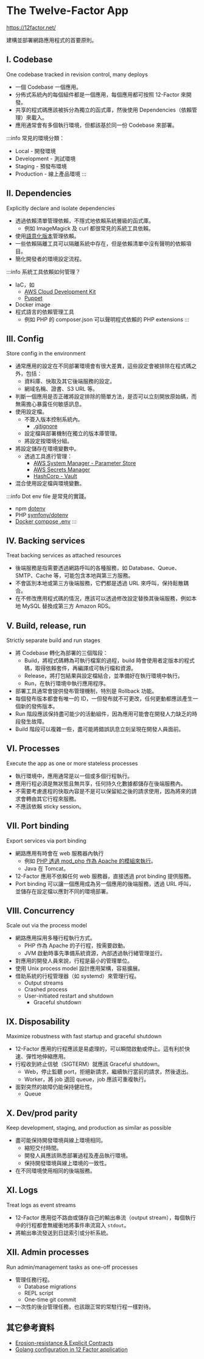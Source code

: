 # The Twelve-Factor App

https://12factor.net/

建構並部署網路應用程式的首要原則。

## I. Codebase

One codebase tracked in revision control, many deploys

- 一個 Codebase 一個應用。
- 分佈式系統內的每個組件都是一個應用，每個應用都可按照 12-Factor 來開發。
- 共享的程式碼應該被拆分為獨立的函式庫，然後使用 Dependencies（依賴管理）來載入。
- 應用通常會有多個執行環境，但都該基於同一份 Codebase 來部署。

:::info
常見的環境分類：
  - Local - 開發環境
  - Development - 測試環境
  - Staging - 預發布環境
  - Production - 線上產品環境
:::

## II. Dependencies

Explicitly declare and isolate dependencies

- 透過依賴清單管理依賴，不隱式地依賴系統層級的函式庫。
  - 例如 ImageMagick 及 curl 都很常見的系統工具依賴。
- 使用[語意化版本](https://semver.org/)管理依賴。
- 一些依賴隔離工具可以隔離系統中存在，但是依賴清單中沒有聲明的依賴項目。
- 簡化開發者的環境設定流程。

:::info
系統工具依賴如何管理？

- IaC，如
  -  [AWS Cloud Development Kit](https://github.com/aws/aws-cdk)
  -  [Puppet](https://github.com/puppetlabs/puppet)
- Docker image
- 程式語言的依賴管理工具
  - 例如 PHP 的 composer.json 可以聲明程式依賴的 PHP extensions
:::

## III. Config

Store config in the environment

- 通常應用的設定在不同部署環境會有很大差異，這些設定會被排除在程式碼之外，包括：
  - 資料庫、快取及其它後端服務的設定。
  - 網域名稱、證書、S3 URL 等。
- 判斷一個應用是否正確將設定排除的簡單方法，是否可以立刻開放原始碼，而無需擔心暴露任何敏感訊息。
- 使用設定檔。
  - 不簽入版本控制系統內。
    - [.gitignore](https://git-scm.com/docs/gitignore)
  - 設定檔與部署機制在獨立的版本庫管理。
  - 將設定按環境分組。
- 將設定儲存在環境變數中。
  - 透過工具進行管理：
    - [AWS System Manager - Parameter Store](https://aws.amazon.com/tw/systems-manager/features/)
    - [AWS Secrets Manager](https://aws.amazon.com/tw/secrets-manager/)
    - [HashCorp - Vault](https://www.hashicorp.com/products/vault/)
- 混合使用設定檔與環境變數。

:::info
Dot env file 是常見的實踐。

- npm [dotenv](https://github.com/motdotla/dotenv)
- PHP [symfony/dotenv](https://github.com/symfony/dotenv)
- [Docker compose .env](https://docs.docker.com/compose/environment-variables/#the-env-file)
:::

## IV. Backing services

Treat backing services as attached resources

- 後端服務是指需要透過網路呼叫的各種服務，如 Database、Queue、SMTP、Cache 等，可能包含本地與第三方服務。
- 不會區別本地或第三方後端服務，它們都是透過 URL 來呼叫，保持鬆散耦合。
- 在不修改應用程式碼的情況，應該可以透過修改設定替換其後端服務，例如本地 MySQL 替換成第三方 Amazon RDS。

## V. Build, release, run

Strictly separate build and run stages

- 將 Codebase 轉化為部署的三個階段：
  - Build，將程式碼轉為可執行檔案的過程，build 時會使用者定版本的程式碼，取得依賴套件，再編譯成可執行檔和資源。
  - Release，將打包結果與設定檔結合，並準備好在執行環境中執行。
  - Run，在執行環境中執行應用程序。
- 部署工具通常會提供發布管理機制，特別是 Rollback 功能。
- 每個發布版本都會有唯一的 ID，一但發布就不可更改，任何更動都應該產生一個新的發佈版本。
- Run 階段應該保持盡可能少的活動組件，因為應用可能會在開發人力缺乏的時段發生故障。
- Build 階段可以複雜一些，盡可能將錯誤訊息立刻呈現在開發人員面前。

## VI. Processes

Execute the app as one or more stateless processes

- 執行環境中，應用通常是以一個或多個行程執行。
- 應用行程必須是無狀態且無共享，任何持久化數據都儲存在後端服務內。
- 不需要考慮進程的快取內容是不是可以保留給之後的請求使用，因為將來的請求會轉由其它行程來服務。
- 不應該依賴 sticky session。

## VII. Port binding

Export services via port binding

- 網路應用有時會在 web 服務器內執行
  - 例如 [PHP 透過 mod_php 作為 Apache 的模組來執行](https://z-issue.com/wp/apache-2-4-the-event-mpm-php-via-mod_proxy_fcgi-and-php-fpm-with-vhosts/)。
  - Java 在 Tomcat。
- 12-Factor 應用不依賴任何 web 服務器，直接透過 prot binding 提供服務。
- Port binding 可以讓一個應用成為另一個應用的後端服務，透過 URL 呼叫，並儲存在設定檔以應對不同的環境部署。

## VIII. Concurrency

Scale out via the process model

- 網路應用採用多種行程執行方式。
  - PHP 作為 Apache 的子行程，按需要啟動。
  - JVM 啟動時事先準備系統資源，內部透過執行緒管理並行。
- 對應用的開發人員來說，行程是最小的管理單位。
- 使用 Unix process model 設計應用架構，容易擴展。
- 借助系統的行程管理器（如 systemd）來管理行程。
  - Output streams
  - Crashed process
  - User-initiated restart and shutdown
    - Graceful shutdown


## IX. Disposability

Maximize robustness with fast startup and graceful shutdown

- 12-Factor 應用的行程應該是易處理的，可以瞬間啟動或停止。這有利於快速、彈性地伸縮應用。
- 行程收到終止信號（SIGTERM）就應該 Graceful shutdown。
  - Web，停止監聽 port，拒絕新請求，繼續執行當前的請求，然後退出。
  - Worker，將 job 退回 queue，job 應該可重複執行。
- 面對突然的故障仍能保持健壯性。
  - Queue

## X. Dev/prod parity

Keep development, staging, and production as similar as possible

- 盡可能保持開發環境與線上環境相同。
  - 縮短交付時間。
  - 開發人員應該熟悉部署過程及產品執行環境。
  - 保持開發環境與線上環境的一致性。
- 在不同環境使用相同的後端服務。

## XI. Logs

Treat logs as event streams

- 12-Factor 應用從不路由或儲存自己的輸出串流（output stream），每個執行中的行程都會無緩衝地將事件串流寫入 `stdout`。
- 將輸出串流發送到日誌索引或分析系統。

## XII. Admin processes

Run admin/management tasks as one-off processes

- 管理任務行程。
  - Database migrations
  - REPL script
  - One-time git commit
- 一次性的後台管理任務，也該跟正常的常駐行程一樣對待。

## 其它參考資料

- [Erosion-resistance & Explicit Contracts](https://blog.heroku.com/the_new_heroku_4_erosion_resistance_explicit_contracts)
- [Golang configuration in 12 Factor application](https://blog.container-solutions.com/golang-configuration-in-12-factor-applications)
